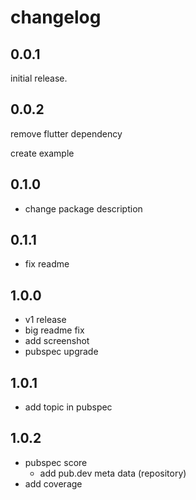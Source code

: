 # changelog

## 0.0.1

initial release.

## 0.0.2

remove flutter dependency

create example

## 0.1.0

- change package description

## 0.1.1

- fix readme

## 1.0.0

- v1 release
- big readme fix
- add screenshot
- pubspec upgrade

## 1.0.1

- add topic in pubspec

## 1.0.2

- pubspec score
    - add pub.dev meta data (repository)
- add coverage